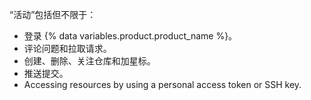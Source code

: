 “活动”包括但不限于：
- 登录 {% data variables.product.product_name %}。
- 评论问题和拉取请求。
- 创建、删除、关注仓库和加星标。
- 推送提交。
- Accessing resources by using a personal access token or SSH key.
